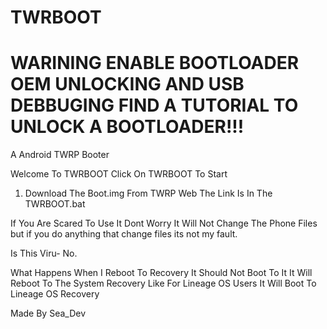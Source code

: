 # TWRBOOT
# WARINING ENABLE BOOTLOADER OEM UNLOCKING AND USB DEBBUGING FIND A TUTORIAL TO UNLOCK A BOOTLOADER!!!
A Android TWRP Booter

Welcome To TWRBOOT
Click On TWRBOOT To Start
1. Download The Boot.img From TWRP Web The Link Is In The TWRBOOT.bat

If You Are Scared To Use It Dont Worry It Will Not Change The Phone Files but if you do anything that change files its not my fault.

Is This Viru-
No.

What Happens When I Reboot To Recovery
It Should Not Boot To It It Will Reboot To The System Recovery Like For Lineage OS Users It Will Boot To Lineage OS Recovery

Made By Sea_Dev

